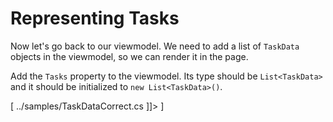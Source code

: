 ﻿Representing Tasks
==================
Now let's go back to our viewmodel. We need to add a list of `TaskData` objects in the viewmodel,
so we can render it in the page.

Add the `Tasks` property to the viewmodel. Its type should be `List<TaskData>` and it should be initialized
to `new List<TaskData>()`.

[<sample Correct="../samples/RepresentingTasksViewModelCorrect.cs"
         Incorrect="../samples/RepresentingTasksViewModelIncorrect.cs"
         Validator="Lesson2Step6Validator">
    <dependencies>
        <dependency>../samples/TaskDataCorrect.cs</dependency>
    </dependencies>
    <allowedTypes>
        <allowedType><![CDATA[System.Collections.Generic.List<DotvvmAcademy.Tutorial.ViewModels.TaskData>]]></allowedType>
    </allowedTypes>
</sample>]